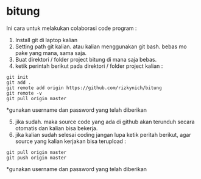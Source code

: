 bitung
======

Ini cara untuk melakukan colaborasi code program : 

1. Install git di laptop kalian
2. Setting path git kalian. atau kalian menggunakan git bash. bebas mo pake yang mana, sama saja.
3. Buat direktori / folder project bitung di mana saja bebas.
4. ketik perintah berikut pada direktori / folder project kalian :
```shell
git init
git add .
git remote add origin https://github.com/rizkynich/bitung
git remote -v
git pull origin master
```
*gunakan username dan password yang telah diberikan

5. jika sudah. maka source code yang ada di github akan terunduh secara otomatis dan kalian bisa bekerja.
6. jika kalian sudah selesai coding jangan lupa ketik peritah berikut, agar source yang kalian kerjakan bisa terupload  : 
```shell
git pull origin master
git push origin master
```
*gunakan username dan password yang telah diberikan